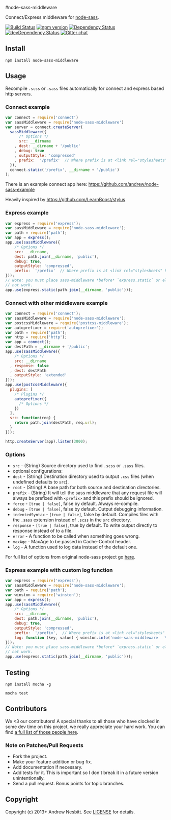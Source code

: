 #node-sass-middleware

Connect/Express middleware for [node-sass](https://github.com/sass/node-sass).

[![Build Status](https://travis-ci.org/sass/node-sass-middleware.svg?branch=master&style=flat)](https://travis-ci.org/sass/node-sass-middleware)
[![npm version](https://badge.fury.io/js/node-sass-middleware.svg)](http://badge.fury.io/js/node-sass-middleware)
[![Dependency Status](https://david-dm.org/sass/node-sass-middleware.svg?theme=shields.io)](https://david-dm.org/sass/node-sass-middleware)
[![devDependency Status](https://david-dm.org/sass/node-sass-middleware/dev-status.svg?theme=shields.io)](https://david-dm.org/sass/node-sass-middleware#info=devDependencies)
[![Gitter chat](http://img.shields.io/badge/gitter-sass/node--sass-brightgreen.svg)](https://gitter.im/sass/node-sass)

## Install

    npm install node-sass-middleware

## Usage

Recompile `.scss` or `.sass` files automatically for connect and express based http servers.

### Connect example

```javascript
var connect = require('connect')
var sassMiddleware = require('node-sass-middleware')
var server = connect.createServer(
  sassMiddleware({
      /* Options */
      src: __dirname
    , dest: __dirname + '/public'
    , debug: true
    , outputStyle: 'compressed'
    , prefix:  '/prefix'  // Where prefix is at <link rel="stylesheets" href="prefix/style.css"/>
  }),
  connect.static('/prefix', __dirname + '/public')
);
```

There is an example connect app here: <https://github.com/andrew/node-sass-example>

Heavily inspired by <https://github.com/LearnBoost/stylus>

### Express example

```javascript
var express = require('express');
var sassMiddleware = require('node-sass-middleware');
var path = require('path');
var app = express();
app.use(sassMiddleware({
    /* Options */
    src: __dirname,
    dest: path.join(__dirname, 'public'),
    debug: true,
    outputStyle: 'compressed',
    prefix:  '/prefix'  // Where prefix is at <link rel="stylesheets" href="prefix/style.css"/>
}));
// Note: you must place sass-middleware *before* `express.static` or else it will
// not work.
app.use(express.static(path.join(__dirname, 'public')));
```

### Connect with other middleware example

```javascript
var connect = require('connect');
var sassMiddleware = require('node-sass-middleware');
var postcssMiddleware = require('postcss-middleware');
var autoprefixer = require('autoprefixer');
var path = require('path');
var http = require('http');
var app = connect();
var destPath = __dirname + '/public';
app.use(sassMiddleware({
    /* Options */
    src: __dirname
  , response: false
  , dest: destPath
  , outputStyle: 'extended'
}));
app.use(postcssMiddleware({
  plugins: [
    /* Plugins */
    autoprefixer({
      /* Options */
    })
  ],
  src: function(req) {
    return path.join(destPath, req.url);
  }
}));

http.createServer(app).listen(3000);
```

### Options

 *    `src`            - (String) Source directory used to find `.scss` or `.sass` files.
 *    optional configurations:
  *    `dest`           - (String) Destination directory used to output `.css` files (when undefined defaults to `src`).
  *    `root`           - (String) A base path for both source and destination directories.
  *    `prefix`         - (String) It will tell the sass middleware that any request file will always be prefixed with `<prefix>` and this prefix should be ignored.
  *    `force`          - `[true | false]`, false by default. Always re-compile.
  *    `debug`          - `[true | false]`, false by default. Output debugging information.
  *    `indentedSyntax` - `[true | false]`, false by default. Compiles files with the `.sass` extension instead of `.scss` in the `src` directory.
  *    `response`       - `[true | false]`, true by default. To write output directly to response instead of to a file.
  *    `error`          - A function to be called when something goes wrong.
  *    `maxAge`         - MaxAge to be passed in Cache-Control header.
  *    `log`            - A function used to log data instead of the default one.


  For full list of options from original node-sass project go [here](https://github.com/sass/node-sass).
  
### Express example with custom log function

```javascript
var express = require('express');
var sassMiddleware = require('node-sass-middleware');
var path = require('path');
var winston = require('winston');
var app = express();
app.use(sassMiddleware({
    /* Options */
    src: __dirname,
    dest: path.join(__dirname, 'public'),
    debug: true,
    outputStyle: 'compressed',
    prefix:  '/prefix',  // Where prefix is at <link rel="stylesheets" href="prefix/style.css"/>
    log: function (key, value) { winston.info('node-saas-middleware   %s : %s', key, value); }
}));
// Note: you must place sass-middleware *before* `express.static` or else it will
// not work.
app.use(express.static(path.join(__dirname, 'public')));
```

## Testing

    npm install mocha -g

    mocha test

## Contributors

We <3 our contributors! A special thanks to all those who have clocked in some dev time on this project, we really appreciate your hard work. You can find [a full list of those people here](https://github.com/sass/node-sass-middleware/graphs/contributors).

### Note on Patches/Pull Requests

 * Fork the project.
 * Make your feature addition or bug fix.
 * Add documentation if necessary.
 * Add tests for it. This is important so I don't break it in a future version unintentionally.
 * Send a pull request. Bonus points for topic branches.

## Copyright

Copyright (c) 2013+ Andrew Nesbitt. See [LICENSE](https://github.com/sass/node-sass-middleware/blob/master/LICENSE) for details.
